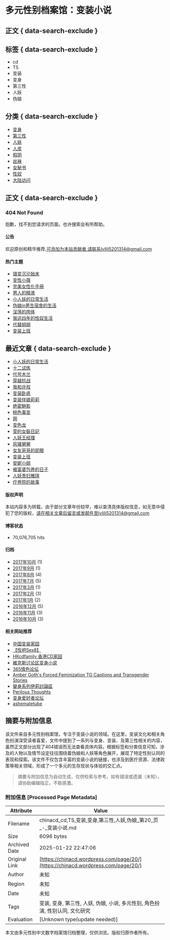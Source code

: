 # 多元性别档案馆：变装小说

## 正文 { data-search-exclude }


## 标签 { data-search-exclude }
- cd
- TS
- 变装
- 变身
- 第三性
- 人妖
- 伪娘

## 分类 { data-search-exclude }
- [变身](https://chinacd.wordpress.com/category/%e5%8f%98%e8%ba%ab/)
- [第三性](https://chinacd.wordpress.com/category/%e7%ac%ac%e4%b8%89%e6%80%a7/)
- [人妖](https://chinacd.wordpress.com/category/%e4%ba%ba%e5%a6%96/)
- [人皮](https://chinacd.wordpress.com/category/%e4%ba%ba%e7%9a%ae/)
- [假阴](https://chinacd.wordpress.com/tag/%e5%81%87%e9%98%b4/)
- [丝袜](https://chinacd.wordpress.com/tag/%e4%b8%9d%e8%a2%9c/)
- [女秘书](https://chinacd.wordpress.com/tag/%e5%a5%b3%e7%a7%98%e4%b9%a6/)
- [性奴](https://chinacd.wordpress.com/tag/%e6%80%a7%e5%a5%b4/)
- [大陆访问](https://chinacd.wordpress.com/kexueshangwang/)

## 正文 { data-search-exclude }
### 404 Not Found

抱歉，找不到您请求的页面。也许搜索会有所帮助。

#### 公告
欢迎原创和精华推荐,可添加为本站贡献者.请联系lvlili5201314@gmail.com

#### 热门主题
- [错变沉沦始末](https://chinacd.wordpress.com/2016/05/04/%e9%94%99%e5%8f%98%e6%b2%89%e6%b2%a6%e5%a7%8b%e6%9c%ab/)
- [变性小薇](https://chinacd.wordpress.com/2013/01/05/%e5%8f%98%e6%80%a7%e5%b0%8f%e8%96%87/)
- [完美女性化手冊](https://chinacd.wordpress.com/2013/04/08/%e5%ae%8c%e7%be%8e%e5%a5%b3%e6%80%a7%e5%8c%96%e6%89%8b%e5%86%8a/)
- [男人的精液](https://chinacd.wordpress.com/2016/10/09/%e7%94%b7%e4%ba%ba%e7%9a%84%e7%b2%BE%e6%b6%b2/)
- [小人妖的日常生活](https://chinacd.wordpress.com/2017/10/09/%e5%b0%8f%e4%ba%ba%e5%a6%96%e7%9a%84%e6%97%a5%e5%b8%b8%e7%94%9f%e6%b4%bb/)
- [伪娘in男生宿舍的生活](https://chinacd.wordpress.com/2011/06/15/%e4%bc%aa%e5%a8%98in%e7%94%b7%e7%94%9f%e5%ae%bf%e8%88%8d%e7%9a%84%e7%94%9f%e6%b4%bb/)
- [淫荡的肉体](https://chinacd.wordpress.com/2016/11/18/%e6%b7%ab%e8%8d%a1%e7%9a%84%e8%82%89%e4%bd%93/)
- [我这四年的性奴生活](https://chinacd.wordpress.com/2011/12/24/%e6%88%91%e8%bf%99%e5%9b%9b%e5%b9%b4%e7%9a%84%e6%80%a7%e5%a5%b4%e7%94%9f%e6%b4%bb/)
- [代替姐姐](https://chinacd.wordpress.com/2015/08/08/%e4%bb%a3%e6%9b%bf%e5%a7%90%e5%a7%90/)
- [变装上班](https://chinacd.wordpress.com/2017/01/20/%e5%8f%98%e8%a3%85%e4%b8%8a%e7%8f%ad/)

## 最近文章 { data-search-exclude }
- [小人妖的日常生活](https://chinacd.wordpress.com/2017/10/09/%e5%b0%8f%e4%ba%ba%e5%a6%96%e7%9a%84%e6%97%a5%e5%b8%b8%e7%94%9f%e6%b4%bb/)
- [十二试炼](https://chinacd.wordpress.com/2017/09/04/%e5%8d%81%e4%ba%8c%e8%af%95%e7%82%bc/)
- [代号木兰](https://chinacd.wordpress.com/2017/08/28/%e4%bb%a3%e5%8f%b7%e6%9c%a8%e5%85%b0/)
- [穿越抗战](https://chinacd.wordpress.com/2017/08/25/%e7%a9%bf%e8%b6%8a%e6%8a%97%e6%88%98/)
- [我和许叔](https://chinacd.wordpress.com/2017/08/10/%e6%88%91%e5%92%8c%e8%ae%b8%e5%8f%94/)
- [变装卧底](https://chinacd.wordpress.com/2017/08/08/%e5%8f%98%e8%a3%85%e5%8d%a7%e5%ba%95/)
- [变装伴娘莉莉](https://chinacd.wordpress.com/2017/07/26/%e5%8f%98%e8%a3%85%e4%bc%b4%e5%a8%98%e8%8e%89%e8%8e%89/)
- [绝密魅影](https://chinacd.wordpress.com/2017/07/24/%e7%bb%9d%e5%af%86%e9%ad%85%e5%bd%b1/)
- [桃色事变](https://chinacd.wordpress.com/2017/07/21/%e6%a1%83%e8%89%b2%e4%ba%8b%e5%8f%98/)
- [网](https://chinacd.wordpress.com/2017/07/21/%e7%bd%91/)
- [变色龙](https://chinacd.wordpress.com/2017/07/18/%e5%8f%98%e8%89%b2%e9%be%99/)
- [雯的女裝日記](https://chinacd.wordpress.com/2017/03/14/%e9%9b%af%e7%9a%84%e5%a5%b3%e8%a3%9d%e6%97%a5%e8%a8%98/)
- [人妖王经理](https://chinacd.wordpress.com/2017/02/08/%e4%ba%ba%e5%a6%96%e7%8e%8b%e7%bb%8f%e7%90%86/)
- [风骚舅舅](https://chinacd.wordpress.com/2017/02/05/%e9%a3%8e%e9%aa%9a%e8%88%85%e8%88%85/)
- [女友哥哥的屁眼](https://chinacd.wordpress.com/2017/02/03/%e5%a5%b3%e5%8f%8b%e5%93%a5%e5%93%a5%e7%9a%84%e5%b1%81%e7%9c%bc/)
- [变装上班](https://chinacd.wordpress.com/2017/01/20/%e5%8f%98%e8%a3%85%e4%b8%8a%e7%8f%ad/)
- [安妮小姐](https://chinacd.wordpress.com/2017/01/05/%e5%ae%89%e5%a6%ae%e5%b0%8f%e5%a7%90/)
- [被富婆包养的日子](https://chinacd.wordpress.com/2016/12/27/%e8%a2%ab%e5%af%8c%e5%a9%86%e5%8c%85%e5%85%bb%e7%9a%84%e6%97%a5%e5%ad%90/)
- [人妖贵妇雅琪](https://chinacd.wordpress.com/2016/12/13/%e4%ba%ba%e5%a6%96%e8%b4%b5%e5%a6%87%e9%9b%85%e7%90%aa/)
- [疗养院的故事](https://chinacd.wordpress.com/2016/12/12/%e7%96%97%e5%85%bb%e9%99%a2%e7%9a%84%e6%95%85%e4%ba%8b/)

#### 版权声明
本站内容多为转载，由于部分文章年份较早，难以查清具体版权信息，如无意中侵犯了您的版权，请在相关文章后留言或发邮件至lvlili5201314@gmail.com

#### 博客状态
- 70,076,705 hits

#### 归档
- [2017年10月](https://chinacd.wordpress.com/2017/10/) (1)
- [2017年9月](https://chinacd.wordpress.com/2017/09/) (1)
- [2017年8月](https://chinacd.wordpress.com/2017/08/) (4)
- [2017年7月](https://chinacd.wordpress.com/2017/07/) (5)
- [2017年3月](https://chinacd.wordpress.com/2017/03/) (1)
- [2017年2月](https://chinacd.wordpress.com/2017/02/) (3)
- [2017年1月](https://chinacd.wordpress.com/2017/01/) (2)
- [2016年12月](https://chinacd.wordpress.com/2016/12/) (5)
- [2016年11月](https://chinacd.wordpress.com/2016/11/) (3)
- [2016年10月](https://chinacd.wordpress.com/2016/10/) (3)

#### 相关网站推荐
- [中国变装家园](http://www.4u77.com/?fromuid=586762)
- [【性吧Sex8】](http://s8song.net/index.php?u=14983943)
- [HKcdfamily 香港CD家园](http://www.hkcdfamily.net/forum/forum.php)
- [維克斯讨论区变身小说](http://www.wahas.com/forumdisplay.php?fid=475&adult=agreed)
- [365情色论坛](http://www.x365x.com/)
- [Amber Goth's Forced Feminization TG Captions and Transgender Stories](http://amber-goth.blogspot.com)
- [變身系列伊莉討論區](http://www.eyny.com/forum-475-1.html)
- [Perilous Thoughts](http://perilousthoughts.com/content/index.php "SM图文小说，英文版")
- [变身爱好者论坛](http://tgfuns.com/?fromuid=16057 "变身,变装,CD.TS.活跃论坛")
- [ashemaletube](http://www.ashemaletube.com/ "在线视频,图片,小说")
<!-- tcd_original_link https://chinacd.wordpress.com/page/20/ -->


## 摘要与附加信息

<!-- tcd_abstract -->
该文件来自多元性别档案馆，专注于变装小说的领域。在这里，变装文化和相关角色扮演深受读者喜爱，文件中提到了一系列与变身、变装、及第三性相关的内容，虽然正文部分出现了404错误而无法查看具体内容。根据标签和分类信息可知，涉及的人物以及情节设定往往围绕着伪娘和人妖等角色展开，展现了特定性别认同的表现和探索。该文件不仅包含丰富的变装小说的链接，也涉及到医疗资源、法律政策等相关领域，形成了一个多元的生存现状与体验的交汇点。
<!-- tcd_abstract_end -->

> 摘要与附加信息为自动生成，仅供检索与参考。如有错误或遗漏（未知），请协助编辑指正，不胜感激。

### 附加信息 [Processed Page Metadata]

| Attribute       | Value                                  |
|-----------------|----------------------------------------|
| Filename        | chinacd_cd,TS,变装,变身,第三性,人妖,伪娘_第20_页_-_变装小说.md                             |
| Size            | 6096 bytes                           |
| Archived Date   | 2025-01-22 22:47:06                             |
| Original Link   | [https://chinacd.wordpress.com/page/20/](https://chinacd.wordpress.com/page/20/)                       |
| Author          | 未知                               |
| Region          | 未知                               |
| Date            | 未知                                 |
| Tags            | 变装, 变身, 第三性, 人妖, 伪娘, 小说, 多元性别, 角色扮演, 性别认同, 文化研究                                 |
| Evaluation            | [Unknown type(update needed)]                                 |
<!-- tcd_table_end -->

本文由多元性别中文数字档案馆归档整理，仅供浏览。版权归原作者所有。
